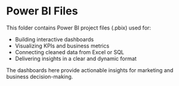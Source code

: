 
# Power BI Files

This folder contains Power BI project files (.pbix) used for:
- Building interactive dashboards
- Visualizing KPIs and business metrics
- Connecting cleaned data from Excel or SQL
- Delivering insights in a clear and dynamic format

The dashboards here provide actionable insights for marketing and business decision-making.
